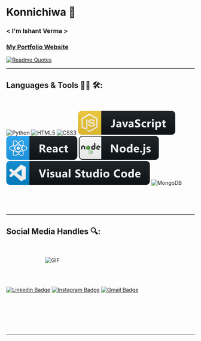 # Konnichiwa 👋

### <  I'm Ishant Verma  >&nbsp;&nbsp;
### [ My Portfolio Website ]([https://portfolio-v1-theta-seven.vercel.app/])


[![Readme Quotes](https://quotes-github-readme.vercel.app/api?type=horizontal)](https://github.com/piyushsuthar/github-readme-quotes)
</br>



---
## Languages & Tools 👨‍💻 🛠:
</br>

<p align="center">

<!-- For more icons please follow  https://github.com/MikeCodesDotNET/ColoredBadges -->
![Python](https://img.shields.io/badge/-Python-black?style=flat-square&logo=Python)
![HTML5](https://img.shields.io/badge/-HTML5-E34F26?style=flat-square&logo=html5&logoColor=white)
![CSS3](https://img.shields.io/badge/-CSS3-1572B6?style=flat-square&logo=css3)
![JavaScript](https://raw.githubusercontent.com/MikeCodesDotNET/ColoredBadges/master/svg/dev/languages/js.svg)
![React.js](https://raw.githubusercontent.com/MikeCodesDotNET/ColoredBadges/master/svg/dev/frameworks/react.svg)
![Node.js](https://raw.githubusercontent.com/MikeCodesDotNET/ColoredBadges/master/svg/dev/frameworks/nodejs.svg)
![VS Code](https://raw.githubusercontent.com/MikeCodesDotNET/ColoredBadges/master/svg/dev/tools/visualstudio_code.svg)
![MongoDB](https://img.shields.io/badge/-MongoDB-black?style=flat-square&logo=mongodb)




</br>
</p>
</br>


---
## Social Media Handles 🔍:
</br>


<p align="left">



<img hight="300" width="400" align="right" alt="GIF" src="https://telegra.ph/file/6878fa3d795ee02b3dc9e.jpg">&nbsp;

</br>
</br>

[![Linkedin Badge](https://img.shields.io/badge/-IshantVerma-blue?style=flat-square&logo=Linkedin&logoColor=white&link=https://www.linkedin.com/in/ishant-verma-9ab995220/)](https://www.linkedin.com/in/ishant-verma-9ab995220/)
[![Instagram Badge](https://img.shields.io/badge/-Ishant26_12-purple?style=flat-square&logo=instagram&logoColor=white&link=https://instagram.com/ishant26_12/)](https://instagram.com/ishant26_12)
[![Gmail Badge](https://img.shields.io/badge/-vishant448@gmail.com-c14438?style=flat-square&logo=Gmail&logoColor=white&link=mailto:vishant448@gmail.com)](mailto:vishant448@gmail.com)


</br>

</p>
</br>
</br>&nbsp;


-----------






